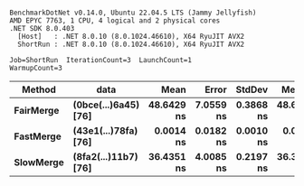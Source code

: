 ```

BenchmarkDotNet v0.14.0, Ubuntu 22.04.5 LTS (Jammy Jellyfish)
AMD EPYC 7763, 1 CPU, 4 logical and 2 physical cores
.NET SDK 8.0.403
  [Host]   : .NET 8.0.10 (8.0.1024.46610), X64 RyuJIT AVX2
  ShortRun : .NET 8.0.10 (8.0.1024.46610), X64 RyuJIT AVX2

Job=ShortRun  IterationCount=3  LaunchCount=1  
WarmupCount=3  

```
| Method    | data                 | Mean       | Error     | StdDev    | Median     | Min        | Max        | Gen0   | Allocated |
|---------- |--------------------- |-----------:|----------:|----------:|-----------:|-----------:|-----------:|-------:|----------:|
| **FairMerge** | **(0bce(...)6a45) [76]** | **48.6429 ns** | **7.0559 ns** | **0.3868 ns** | **48.6200 ns** | **48.2681 ns** | **49.0406 ns** | **0.0017** |     **144 B** |
| **FastMerge** | **(43e1(...)78fa) [76]** |  **0.0014 ns** | **0.0182 ns** | **0.0010 ns** |  **0.0009 ns** |  **0.0008 ns** |  **0.0026 ns** |      **-** |         **-** |
| **SlowMerge** | **(8fa2(...)11b7) [76]** | **36.4351 ns** | **4.0085 ns** | **0.2197 ns** | **36.3773 ns** | **36.2500 ns** | **36.6779 ns** | **0.0010** |      **80 B** |
